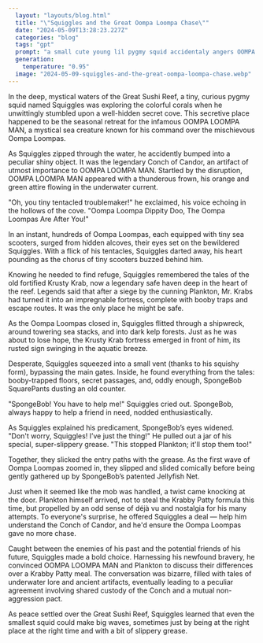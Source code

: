 ```yaml
---
  layout: "layouts/blog.html"
  title: "\"Squiggles and the Great Oompa Loompa Chase\""
  date: "2024-05-09T13:28:23.227Z"
  categories: "blog"
  tags: "gpt"
  prompt: "a small cute young lil pygmy squid accidentaly angers OOMPA LOOMPA MAN who then says \"Oompa Loompa Dippity Doo, The Oompa Loompas Are After You!\" then several hundred oompa loompas chase afer him then he has to find his way to the fortified krusty krab that got fortified after plankton almost stole the formula to the krabby patty\r\n\r\nadd a twist"
  generation: 
    temperature: "0.95"
  image: "2024-05-09-squiggles-and-the-great-oompa-loompa-chase.webp"
---
```

In the deep, mystical waters of the Great Sushi Reef, a tiny, curious pygmy squid named Squiggles was exploring the colorful corals when he unwittingly stumbled upon a well-hidden secret cove. This secretive place happened to be the seasonal retreat for the infamous OOMPA LOOMPA MAN, a mystical sea creature known for his command over the mischievous Oompa Loompas.

As Squiggles zipped through the water, he accidently bumped into a peculiar shiny object. It was the legendary Conch of Candor, an artifact of utmost importance to OOMPA LOOMPA MAN. Startled by the disruption, OOMPA LOOMPA MAN appeared with a thunderous frown, his orange and green attire flowing in the underwater current.

"Oh, you tiny tentacled troublemaker!" he exclaimed, his voice echoing in the hollows of the cove. "Oompa Loompa Dippity Doo, The Oompa Loompas Are After You!"

In an instant, hundreds of Oompa Loompas, each equipped with tiny sea scooters, surged from hidden alcoves, their eyes set on the bewildered Squiggles. With a flick of his tentacles, Squiggles darted away, his heart pounding as the chorus of tiny scooters buzzed behind him.

Knowing he needed to find refuge, Squiggles remembered the tales of the old fortified Krusty Krab, now a legendary safe haven deep in the heart of the reef. Legends said that after a siege by the cunning Plankton, Mr. Krabs had turned it into an impregnable fortress, complete with booby traps and escape routes. It was the only place he might be safe.

As the Oompa Loompas closed in, Squiggles flitted through a shipwreck, around towering sea stacks, and into dark kelp forests. Just as he was about to lose hope, the Krusty Krab fortress emerged in front of him, its rusted sign swinging in the aquatic breeze.

Desperate, Squiggles squeezed into a small vent (thanks to his squishy form), bypassing the main gates. Inside, he found everything from the tales: booby-trapped floors, secret passages, and, oddly enough, SpongeBob SquarePants dusting an old counter.

"SpongeBob! You have to help me!" Squiggles cried out. SpongeBob, always happy to help a friend in need, nodded enthusiastically.

As Squiggles explained his predicament, SpongeBob’s eyes widened. "Don't worry, Squiggles! I’ve just the thing!" He pulled out a jar of his special, super-slippery grease. "This stopped Plankton; it'll stop them too!"

Together, they slicked the entry paths with the grease. As the first wave of Oompa Loompas zoomed in, they slipped and slided comically before being gently gathered up by SpongeBob’s patented Jellyfish Net.

Just when it seemed like the mob was handled, a twist came knocking at the door. Plankton himself arrived, not to steal the Krabby Patty formula this time, but propelled by an odd sense of déjà vu and nostalgia for his many attempts. To everyone's surprise, he offered Squiggles a deal — help him understand the Conch of Candor, and he'd ensure the Oompa Loompas gave no more chase.

Caught between the enemies of his past and the potential friends of his future, Squiggles made a bold choice. Harnessing his newfound bravery, he convinced OOMPA LOOMPA MAN and Plankton to discuss their differences over a Krabby Patty meal. The conversation was bizarre, filled with tales of underwater lore and ancient artifacts, eventually leading to a peculiar agreement involving shared custody of the Conch and a mutual non-aggression pact.

As peace settled over the Great Sushi Reef, Squiggles learned that even the smallest squid could make big waves, sometimes just by being at the right place at the right time and with a bit of slippery grease.
